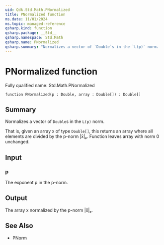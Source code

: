 ```yaml
---
uid: Qdk.Std.Math.PNormalized
title: PNormalized function
ms.date: 11/01/2024
ms.topic: managed-reference
qsharp.kind: function
qsharp.package: __Std__
qsharp.namespace: Std.Math
qsharp.name: PNormalized
qsharp.summary: "Normalizes a vector of `Double`s in the `L(p)` norm.  That is, given an array x of type `Double[]`, this returns an array where all elements are divided by the p-norm |x̄|ₚ. Function leaves array with norm 0 unchanged."
---
```


# PNormalized function

Fully qualified name: Std.Math.PNormalized

```qsharp
function PNormalized(p : Double, array : Double[]) : Double[]
```

## Summary
Normalizes a vector of `Double`s in the `L(p)` norm.

That is, given an array x of type `Double[]`, this returns an array where
all elements are divided by the p-norm |x̄|ₚ.
Function leaves array with norm 0 unchanged.

## Input
### p
The exponent p in the p-norm.

## Output
The array x normalized by the p-norm |x̄|ₚ.

## See Also
- PNorm
